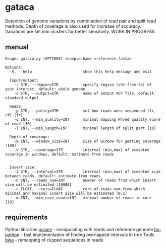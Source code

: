 gataca
======
Detection of genome variations by combination of read pair and split read methods. Depth of coverage is also used for increase of accuracy. Variations are set into clusters for better sensitivity.
WORK IN PROGRESS.

manual
------
    Usage: gataca.py [OPTIONS] <sample.bam> <reference.fasta>

    Options:
      -h, --help                       show this help message and exit

      Input/output:
        -r STR, --region=STR           specify region (chr:from-to) of your interest, default: whole genome
        -o STR, --output=STR           name of output VCF file, default: standard output

      Reads:
        -p STR, --policy=STR           set how reads were sequenced (fr, rf) [fr]
        -q INT, --min_quality=INT      minimal mapping Phred quality score of read [30]
        -l INT, --min_length=INT       minimal length of split part [10]

      Depth of coverage:
        -w INT, --window_size=INT      size of window for getting coverage [100]
        -v STR, --coverage=STR         interval (min,max) of accepted coverage in windows, default: estimate from reads


      Insert size:
        -i STR, --interval=STR         interval (min,max) of accepted size between reads, default: estimate from reads
        -n INT, --reads_num=INT        number of reads from which insert size will be estimated [10000]
        -c FLOAT, --core=FLOAT         core of reads_num from which minimal and maximal insert size will be estimated [0.1]
        -m INT, --min_core_count=INT   minimal number of reads in core [10]

requirements
------------

  Python libraries
    [pysam](http://code.google.com/p/pysam/) - manipulating with reads and reference genome
    [bx-python](https://bitbucket.org/james_taylor/bx-python/wiki/Home) - fast implementation of finding overlapped intervals in tree
  Tools
    [bwa](http://bio-bwa.sourceforge.net) - remapping of clipped sequences in reads
